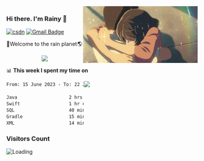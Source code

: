<img  align='right' height="150" src="https://github.com/LikeRainDay/LikeRainDay/blob/master/pic/img_rain_1.gif?raw=true">



### Hi there. I'm Rainy :lemon:

[![csdn](https://img.shields.io/badge/-csdn-c14438?style=flat-square&logo=c&logoColor=white)](https://blog.csdn.net/qq_15807167)
[![Gmail Badge](https://img.shields.io/badge/-gmail-c14438?style=flat-square&logo=Gmail&logoColor=white&link=mailto:houshuai0816@gmail.com)](mailto:houshuai0816@gmail.com)

🚀Welcome to the rain planet🌎

<center>
<img align='center'  src="https://source.unsplash.com/user/rainyhehe/likes">
</center>

📊 **This week I spent my time on**

<img align='right'   width="300" src="https://github-readme-stats.vercel.app/api?username=LikeRainDay&show_icons=true&title_color=fff&icon_color=79ff97&text_color=9f9f9f&bg_color=151515&count_private=true">

<!--START_SECTION:waka-->

```txt
From: 15 June 2023 - To: 22 June 2023

Java                   2 hrs 30 mins   ███████████░░░░░░░░░░░░░░   44.01 %
Swift                  1 hr 48 mins    ████████░░░░░░░░░░░░░░░░░   31.74 %
SQL                    40 mins         ███░░░░░░░░░░░░░░░░░░░░░░   11.81 %
Gradle                 15 mins         █░░░░░░░░░░░░░░░░░░░░░░░░   04.56 %
XML                    14 mins         █░░░░░░░░░░░░░░░░░░░░░░░░   04.23 %
```

<!--END_SECTION:waka-->

### Visitors Count
<img align="left" src = "https://profile-counter.glitch.me/LikeRainDay/count.svg" alt ="Loading">
